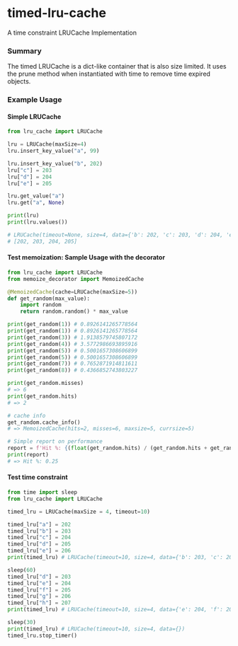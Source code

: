 # timed-lru-cache
A time constraint LRUCache Implementation

### Summary
The timed LRUCache is a dict-like container that is also size limited.
It uses the prune method when instantiated with time to remove time expired objects.


### Example Usage

#### Simple LRUCache

```python
from lru_cache import LRUCache

lru = LRUCache(maxSize=4)
lru.insert_key_value("a", 99)

lru.insert_key_value("b", 202)
lru["c"] = 203
lru["d"] = 204
lru["e"] = 205

lru.get_value("a")
lru.get("a", None)

print(lru)
print(lru.values())

# LRUCache(timeout=None, size=4, data={'b': 202, 'c': 203, 'd': 204, 'e': 205})
# [202, 203, 204, 205]
```

#### Test memoization: Sample Usage with the decorator
```Python
from lru_cache import LRUCache
from memoize_decorator import MemoizedCache

@MemoizedCache(cache=LRUCache(maxSize=5))
def get_random(max_value):
    import random
    return random.random() * max_value

print(get_random(1)) # 0.8926141265778564
print(get_random(1)) # 0.8926141265778564
print(get_random(3)) # 1.9138579745807172
print(get_random(4)) # 3.5772986693895916
print(get_random(5)) # 0.5001657308606899
print(get_random(5)) # 0.5001657308606899
print(get_random(7)) # 0.7652871914811611
print(get_random(8)) # 0.4366852743803227

print(get_random.misses)
# => 6
print(get_random.hits)
# => 2

# cache info
get_random.cache_info()
# => MemoizedCache(hits=2, misses=6, maxsize=5, currsize=5)

# Simple report on performance
report = f'Hit %: {(float(get_random.hits) / (get_random.hits + get_random.misses))}'
print(report)
# => Hit %: 0.25
```

#### Test time constraint
```Python
from time import sleep
from lru_cache import LRUCache

timed_lru = LRUCache(maxSize = 4, timeout=10)

timed_lru["a"] = 202
timed_lru["b"] = 203
timed_lru["c"] = 204
timed_lru["d"] = 205
timed_lru["e"] = 206
print(timed_lru) # LRUCache(timeout=10, size=4, data={'b': 203, 'c': 204, 'd': 205, 'e': 206})

sleep(60)
timed_lru["d"] = 203
timed_lru["e"] = 204
timed_lru["f"] = 205
timed_lru["g"] = 206
timed_lru["h"] = 207
print(timed_lru) # LRUCache(timeout=10, size=4, data={'e': 204, 'f': 205, 'g': 206, 'h': 207})

sleep(30)
print(timed_lru) # LRUCache(timeout=10, size=4, data={})
timed_lru.stop_timer()
```